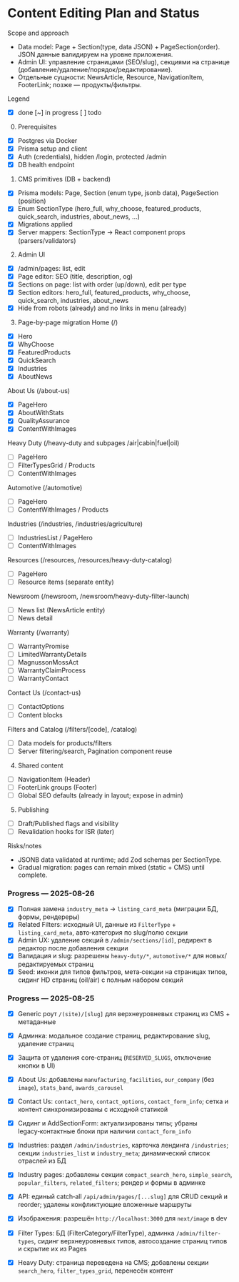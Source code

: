 # Content Editing Plan and Status

Scope and approach
- Data model: Page + Section(type, data JSON) + PageSection(order). JSON данные валидируем на уровне приложения.
- Admin UI: управление страницами (SEO/slug), секциями на странице (добавление/удаление/порядок/редактирование).
- Отдельные сущности: NewsArticle, Resource, NavigationItem, FooterLink; позже — продукты/фильтры.

Legend
- [x] done  [~] in progress  [ ] todo

0) Prerequisites
- [x] Postgres via Docker
- [x] Prisma setup and client
- [x] Auth (credentials), hidden /login, protected /admin
- [x] DB health endpoint

1) CMS primitives (DB + backend)
- [x] Prisma models: Page, Section (enum type, jsonb data), PageSection (position)
- [x] Enum SectionType (hero_full, why_choose, featured_products, quick_search, industries, about_news, ...)
- [x] Migrations applied
- [x] Server mappers: SectionType -> React component props (parsers/validators)

2) Admin UI
- [x] /admin/pages: list, edit
- [x] Page editor: SEO (title, description, og)
- [x] Sections on page: list with order (up/down), edit per type
- [x] Section editors: hero_full, featured_products, why_choose, quick_search, industries, about_news
- [x] Hide from robots (already) and no links in menu (already)

3) Page-by-page migration
Home (/)
- [x] Hero
- [x] WhyChoose
- [x] FeaturedProducts
- [x] QuickSearch
- [x] Industries
- [x] AboutNews

About Us (/about-us)
- [x] PageHero
- [x] AboutWithStats
- [x] QualityAssurance
- [x] ContentWithImages

Heavy Duty (/heavy-duty and subpages /air|cabin|fuel|oil)
- [ ] PageHero
- [ ] FilterTypesGrid / Products
- [ ] ContentWithImages

Automotive (/automotive)
- [ ] PageHero
- [ ] ContentWithImages / Products

Industries (/industries, /industries/agriculture)
- [ ] IndustriesList / PageHero
- [ ] ContentWithImages

Resources (/resources, /resources/heavy-duty-catalog)
- [ ] PageHero
- [ ] Resource items (separate entity)

Newsroom (/newsroom, /newsroom/heavy-duty-filter-launch)
- [ ] News list (NewsArticle entity)
- [ ] News detail

Warranty (/warranty)
- [ ] WarrantyPromise
- [ ] LimitedWarrantyDetails
- [ ] MagnussonMossAct
- [ ] WarrantyClaimProcess
- [ ] WarrantyContact

Contact Us (/contact-us)
- [ ] ContactOptions
- [ ] Content blocks

Filters and Catalog (/filters/[code], /catalog)
- [ ] Data models for products/filters
- [ ] Server filtering/search, Pagination component reuse

4) Shared content
- [ ] NavigationItem (Header)
- [ ] FooterLink groups (Footer)
- [ ] Global SEO defaults (already in layout; expose in admin)

5) Publishing
- [ ] Draft/Published flags and visibility
- [ ] Revalidation hooks for ISR (later)

Risks/notes
- JSONB data validated at runtime; add Zod schemas per SectionType.
- Gradual migration: pages can remain mixed (static + CMS) until complete.


### Progress — 2025-08-26
- [x] Полная замена `industry_meta` → `listing_card_meta` (миграции БД, формы, рендереры)
- [x] Related Filters: исходный UI, данные из `FilterType` + `listing_card_meta`, авто‑категория по slug/полю секции
- [x] Admin UX: удаление секций в `/admin/sections/[id]`, редирект в редактор после добавления секции
- [x] Валидация и slug: разрешены `heavy-duty/*`, `automotive/*` для новых/редактируемых страниц
- [x] Seed: иконки для типов фильтров, мета‑секции на страницах типов, сидинг HD страниц (oil/air) с полным набором секций

### Progress — 2025-08-25
- [x] Generic роут `/(site)/[slug]` для верхнеуровневых страниц из CMS + метаданные
- [x] Админка: модальное создание страниц, редактирование slug, удаление страниц
- [x] Защита от удаления core‑страниц (`RESERVED_SLUGS`, отключение кнопки в UI)
- [x] About Us: добавлены `manufacturing_facilities`, `our_company` (без `image`), `stats_band`, `awards_carousel`
- [x] Contact Us: `contact_hero`, `contact_options`, `contact_form_info`; сетка и контент синхронизированы с исходной статикой
- [x] Сидинг и AddSectionForm: актуализированы типы; убраны legacy‑контактные блоки при наличии `contact_form_info`
- [x] Industries: раздел `/admin/industries`, карточка лендинга `/industries`; секции `industries_list` и `industry_meta`; динамический список отраслей из БД
- [x] Industry pages: добавлены секции `compact_search_hero`, `simple_search`, `popular_filters`, `related_filters`; рендер и формы в админке
- [x] API: единый catch‑all `/api/admin/pages/[...slug]` для CRUD секций и reorder; удалены конфликтующие вложенные маршруты
- [x] Изображения: разрешён `http://localhost:3000` для `next/image` в dev
- [x] Filter Types: БД (FilterCategory/FilterType), админка `/admin/filter-types`, сидинг верхнеуровневых типов, автосоздание страниц типов и скрытие их из Pages
- [x] Heavy Duty: страница переведена на CMS; добавлены секции `search_hero`, `filter_types_grid`, перенесён контент

